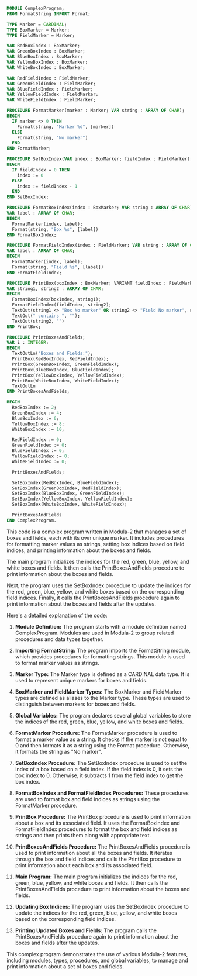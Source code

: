 ```modula-2
MODULE ComplexProgram;
FROM FormatString IMPORT Format;

TYPE Marker = CARDINAL;
TYPE BoxMarker = Marker;
TYPE FieldMarker = Marker;

VAR RedBoxIndex : BoxMarker;
VAR GreenBoxIndex : BoxMarker;
VAR BlueBoxIndex : BoxMarker;
VAR YellowBoxIndex : BoxMarker;
VAR WhiteBoxIndex : BoxMarker;

VAR RedFieldIndex : FieldMarker;
VAR GreenFieldIndex : FieldMarker;
VAR BlueFieldIndex : FieldMarker;
VAR YellowFieldIndex : FieldMarker;
VAR WhiteFieldIndex : FieldMarker;

PROCEDURE FormatMarker(marker : Marker; VAR string : ARRAY OF CHAR);
BEGIN
  IF marker <> 0 THEN
    Format(string, "Marker %d", [marker])
  ELSE
    Format(string, "No marker")
  END
END FormatMarker;

PROCEDURE SetBoxIndex(VAR index : BoxMarker; fieldIndex : FieldMarker);
BEGIN
  IF fieldIndex = 0 THEN
    index := 0
  ELSE
    index := fieldIndex - 1
  END
END SetBoxIndex;

PROCEDURE FormatBoxIndex(index : BoxMarker; VAR string : ARRAY OF CHAR);
VAR label : ARRAY OF CHAR;
BEGIN
  FormatMarker(index, label);
  Format(string, "Box %s", [label])
END FormatBoxIndex;

PROCEDURE FormatFieldIndex(index : FieldMarker; VAR string : ARRAY OF CHAR);
VAR label : ARRAY OF CHAR;
BEGIN
  FormatMarker(index, label);
  Format(string, "Field %s", [label])
END FormatFieldIndex;

PROCEDURE PrintBox(boxIndex : BoxMarker; VARIANT fieldIndex : FieldMarker);
VAR string1, string2 : ARRAY OF CHAR;
BEGIN
  FormatBoxIndex(boxIndex, string1);
  FormatFieldIndex(fieldIndex, string2);
  TextOut(string1 <> "Box No marker" OR string2 <> "Field No marker", string1);
  TextOut(" contains ", "");
  TextOut(string2, "")
END PrintBox;

PROCEDURE PrintBoxesAndFields;
VAR i : INTEGER;
BEGIN
  TextOutLn("Boxes and Fields:");
  PrintBox(RedBoxIndex, RedFieldIndex);
  PrintBox(GreenBoxIndex, GreenFieldIndex);
  PrintBox(BlueBoxIndex, BlueFieldIndex);
  PrintBox(YellowBoxIndex, YellowFieldIndex);
  PrintBox(WhiteBoxIndex, WhiteFieldIndex);
  TextOutLn
END PrintBoxesAndFields;

BEGIN
  RedBoxIndex := 2;
  GreenBoxIndex := 4;
  BlueBoxIndex := 6;
  YellowBoxIndex := 8;
  WhiteBoxIndex := 10;

  RedFieldIndex := 0;
  GreenFieldIndex := 0;
  BlueFieldIndex := 0;
  YellowFieldIndex := 0;
  WhiteFieldIndex := 0;

  PrintBoxesAndFields;

  SetBoxIndex(RedBoxIndex, BlueFieldIndex);
  SetBoxIndex(GreenBoxIndex, RedFieldIndex);
  SetBoxIndex(BlueBoxIndex, GreenFieldIndex);
  SetBoxIndex(YellowBoxIndex, YellowFieldIndex);
  SetBoxIndex(WhiteBoxIndex, WhiteFieldIndex);

  PrintBoxesAndFields
END ComplexProgram.
```

This code is a complex program written in Modula-2 that manages a set of boxes and fields, each with its own unique marker. It includes procedures for formatting marker values as strings, setting box indices based on field indices, and printing information about the boxes and fields.

The main program initializes the indices for the red, green, blue, yellow, and white boxes and fields. It then calls the PrintBoxesAndFields procedure to print information about the boxes and fields.

Next, the program uses the SetBoxIndex procedure to update the indices for the red, green, blue, yellow, and white boxes based on the corresponding field indices. Finally, it calls the PrintBoxesAndFields procedure again to print information about the boxes and fields after the updates.

Here's a detailed explanation of the code:

1. **Module Definition:** The program starts with a module definition named ComplexProgram. Modules are used in Modula-2 to group related procedures and data types together.

2. **Importing FormatString:** The program imports the FormatString module, which provides procedures for formatting strings. This module is used to format marker values as strings.

3. **Marker Type:** The Marker type is defined as a CARDINAL data type. It is used to represent unique markers for boxes and fields.

4. **BoxMarker and FieldMarker Types:** The BoxMarker and FieldMarker types are defined as aliases to the Marker type. These types are used to distinguish between markers for boxes and fields.

5. **Global Variables:** The program declares several global variables to store the indices of the red, green, blue, yellow, and white boxes and fields.

6. **FormatMarker Procedure:** The FormatMarker procedure is used to format a marker value as a string. It checks if the marker is not equal to 0 and then formats it as a string using the Format procedure. Otherwise, it formats the string as "No marker".

7. **SetBoxIndex Procedure:** The SetBoxIndex procedure is used to set the index of a box based on a field index. If the field index is 0, it sets the box index to 0. Otherwise, it subtracts 1 from the field index to get the box index.

8. **FormatBoxIndex and FormatFieldIndex Procedures:** These procedures are used to format box and field indices as strings using the FormatMarker procedure.

9. **PrintBox Procedure:** The PrintBox procedure is used to print information about a box and its associated field. It uses the FormatBoxIndex and FormatFieldIndex procedures to format the box and field indices as strings and then prints them along with appropriate text.

10. **PrintBoxesAndFields Procedure:** The PrintBoxesAndFields procedure is used to print information about all the boxes and fields. It iterates through the box and field indices and calls the PrintBox procedure to print information about each box and its associated field.

11. **Main Program:** The main program initializes the indices for the red, green, blue, yellow, and white boxes and fields. It then calls the PrintBoxesAndFields procedure to print information about the boxes and fields.

12. **Updating Box Indices:** The program uses the SetBoxIndex procedure to update the indices for the red, green, blue, yellow, and white boxes based on the corresponding field indices.

13. **Printing Updated Boxes and Fields:** The program calls the PrintBoxesAndFields procedure again to print information about the boxes and fields after the updates.

This complex program demonstrates the use of various Modula-2 features, including modules, types, procedures, and global variables, to manage and print information about a set of boxes and fields.